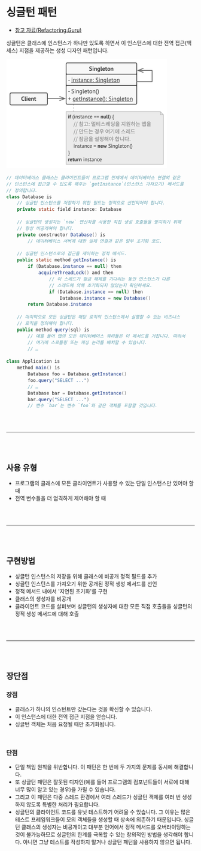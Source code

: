 # 싱글턴 패턴

- [참고 자료(Refactoring.Guru)](https://refactoring.guru/ko/design-patterns/singleton)

싱글턴은 클래스에 인스턴스가 하나만 있도록 하면서 이 인스턴스에 대한 전역 접근​(액세스) 지점을 제공하는 생성 디자인 패턴입니다.

![](images/singleton1.png)

```java
// 데이터베이스 클래스는 클라이언트들이 프로그램 전체에서 데이터베이스 연결의 같은
// 인스턴스에 접근할 수 있도록 해주는 `getInstance`(인스턴스 가져오기) 메서드를
// 정의합니다.
class Database is
    // 싱글턴 인스턴스를 저장하기 위한 필드는 정적으로 선언되어야 합니다.
    private static field instance: Database

    // 싱글턴의 생성자는 `new` 연산자를 사용한 직접 생성 호출들을 방지하기 위해
    // 항상 비공개여야 합니다.
    private constructor Database() is
        // 데이터베이스 서버에 대한 실제 연결과 같은 일부 초기화 코드.

    // 싱글턴 인스턴스로의 접근을 제어하는 정적 메서드.
    public static method getInstance() is
        if (Database.instance == null) then
            acquireThreadLock() and then
                // 이 스레드가 잠금 해제를 기다리는 동안 인스턴스가 다른
                // 스레드에 의해 초기화되지 않았는지 확인하세요.
                if (Database.instance == null) then
                    Database.instance = new Database()
        return Database.instance

    // 마지막으로 모든 싱글턴은 해당 로직의 인스턴스에서 실행할 수 있는 비즈니스
    // 로직을 정의해야 합니다.
    public method query(sql) is
        // 예를 들어 앱의 모든 데이터베이스 쿼리들은 이 메서드를 거칩니다. 따라서
        // 여기에 스로틀링 또는 캐싱 논리를 배치할 수 있습니다.
        // …

class Application is
    method main() is
        Database foo = Database.getInstance()
        foo.query("SELECT ...")
        // …
        Database bar = Database.getInstance()
        bar.query("SELECT ...")
        // 변수 `bar`는 변수 `foo`와 같은 객체를 포함할 것입니다.
```

<br /><br />

---

<br /><br />

## 사용 유형

- 프로그램의 클래스에 모든 클라이언트가 사용할 수 있는 단일 인스턴스만 있어야 할 때
- 전역 변수들을 더 엄격하게 제어해야 할 때

<br /><br />

---

<br /><br />

## 구현방법

- 싱글턴 인스턴스의 저장을 위해 클래스에 비공개 정적 필드를 추가
- 싱글턴 인스턴스를 가져오기 위한 공개된 정적 생성 메서드를 선언
- 정적 메서드 내에서 '지연된 초기화'를 구현
- 클래스의 생성자를 비공개
- 클라이언트 코드를 살펴보며 싱글턴의 생성자에 대한 모든 직접 호출들을 싱글턴의 정적 생성 메서드에 대해 호출

<br /><br />

---

<br /><br />

## 장단점

### 장점

- 클래스가 하나의 인스턴트만 갖는다는 것을 확신할 수 있습니다.
- 이 인스턴스에 대한 전역 접근 지점을 얻습니다.
- 싱글턴 객체는 처음 요청될 때만 초기화됩니다.

<br />

### 단점

- 단일 책임 원칙을 위반합니다. 이 패턴은 한 번에 두 가지의 문제를 동시에 해결합니다.
- 또 싱글턴 패턴은 잘못된 디자인​(예를 들어 프로그램의 컴포넌트들이 서로에 대해 너무 많이 알고 있는 경우)​을 가릴 수 있습니다.
- 그리고 이 패턴은 다중 스레드 환경에서 여러 스레드가 싱글턴 객체를 여러 번 생성하지 않도록 특별한 처리가 필요합니다.
- 싱글턴의 클라이언트 코드를 유닛 테스트하기 어려울 수 있습니다. 그 이유는 많은 테스트 프레임워크들이 모의 객체들을 생성할 때 상속에 의존하기 때문입니다. 싱글턴 클래스의 생성자는 비공개이고 대부분 언어에서 정적 메서드를 오버라이딩하는 것이 불가능하므로 싱글턴의 한계를 극복할 수 있는 창의적인 방법을 생각해야 합니다. 아니면 그냥 테스트를 작성하지 말거나 싱글턴 패턴을 사용하지 않으면 됩니다.
